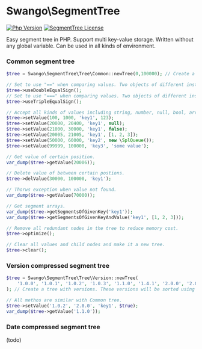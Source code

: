 # Swango\SegmentTree

[![Php Version](https://img.shields.io/badge/php-%3E=7.1-brightgreen.svg?maxAge=2592000)](https://secure.php.net/)
[![SegmentTree License](https://img.shields.io/hexpm/l/plug.svg?maxAge=2592000)](https://github.com/swlib/archer/blob/master/LICENSE)

Easy segment tree in PHP. Support multi key-value storage. Written without any global variable. Can be used in all kinds of environment.
### Common segment tree
```php
$tree = Swango\SegmentTree\Tree\Common::newTree(0,100000); // Create a tree with scale of 0~100000;

// Set to use "==" when comparing values. Two objects of different instances that have same content will be considered equal.
$tree->useDoubleEqualSign();
// Set to use "===" when comparing values. Two objects of different instances will be considered not equal no matter their content.
$tree->useTripleEqualSign();

// Accept all kinds of values including string, number, null, bool, array, object, etc. 
$tree->setValue(100, 1000, 'key1', 123);
$tree->setValue(20000, 20400, 'key1', null);
$tree->setValue(21000, 30000, 'key1', false);
$tree->setValue(20005, 21005, 'key1', [1, 2, 3]);
$tree->setValue(50000, 60000, 'key2', new \SplQueue());
$tree->setValue(99999, 100000, 'key3', 'some value');

// Get value of certain position.
var_dump($tree->getValue(20006));

// Delete value of between certain postions.
$tree->delValue(30000, 100000, 'key1');

// Thorws exception when value not found.
var_dump($tree->getValue(70000));

// Get segment arrays.
var_dump($tree->getSegmentsOfGivenKey('key1'));
var_dump($tree->getSegmentsOfGivenKeyAndValue('key1', [1, 2, 3]));

// Remove all redundant nodes in the tree to reduce memory cost.
$tree->optimize();

// Clear all values and child nodes and make it a new tree.
$tree->clear();
```
### Version compressed segment tree
```php
$tree = Swango\SegmentTree\Tree\Version::newTree(
    '1.0.0', '1.0.1', '1.0.2', '1.0.3', '1.1.0', '1.4.1', '2.0.0', '2.0.1-RC1', '3.0.0'
); // Create a tree with versions. These versions will be sorted using version_compare() and remove all duplicated

// All methos are similar with Common tree.
$tree->setValue('1.0.2', '2.0.0', 'key1', $true);
var_dump($tree->getValue('1.1.0'));
```
### Date compressed segment tree
(todo)

